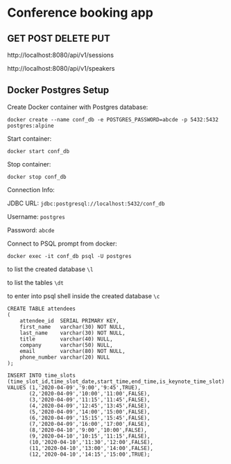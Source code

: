# Conference booking app


## GET POST DELETE PUT

http://localhost:8080/api/v1/sessions

http://localhost:8080/api/v1/speakers

## Docker Postgres Setup
Create Docker container with Postgres database:

```docker create --name conf_db -e POSTGRES_PASSWORD=abcde -p 5432:5432 postgres:alpine```

Start container:

```docker start conf_db```

Stop container:

```docker stop conf_db```

Connection Info:

JDBC URL: `jdbc:postgresql://localhost:5432/conf_db`

Username: `postgres`

Password: `abcde`

Connect to PSQL prompt from docker:

```docker exec -it conf_db psql -U postgres```

to list the created database
```\l```

to list the tables
```\dt```

to enter into psql shell inside the created database
```\c```

```
CREATE TABLE attendees
(
    attendee_id  SERIAL PRIMARY KEY,
    first_name   varchar(30) NOT NULL,
    last_name    varchar(30) NOT NULL,
    title        varchar(40) NULL,
    company      varchar(50) NULL,
    email        varchar(80) NOT NULL,
    phone_number varchar(20) NULL
);
```

```
INSERT INTO time_slots (time_slot_id,time_slot_date,start_time,end_time,is_keynote_time_slot)
VALUES (1,'2020-04-09','9:00','9:45',TRUE),
       (2,'2020-04-09','10:00','11:00',FALSE),
       (3,'2020-04-09','11:15','11:45',FALSE),
       (4,'2020-04-09','12:45','13:45',FALSE),
       (5,'2020-04-09','14:00','15:00',FALSE),
       (6,'2020-04-09','15:15','15:45',FALSE),
       (7,'2020-04-09','16:00','17:00',FALSE),
       (8,'2020-04-10','9:00','10:00',FALSE),
       (9,'2020-04-10','10:15','11:15',FALSE),
       (10,'2020-04-10','11:30','12:00',FALSE),
       (11,'2020-04-10','13:00','14:00',FALSE),
       (12,'2020-04-10','14:15','15:00',TRUE);
```

